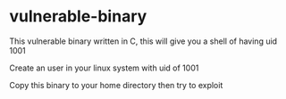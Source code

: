 # vulnerable-binary
This vulnerable binary written in C, this will give you a shell of having uid 1001

Create an user in your linux system with uid of 1001

Copy this binary to your home directory then try to exploit
